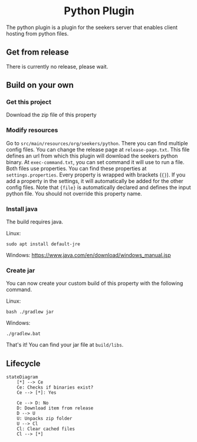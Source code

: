 <h1 align="center">Python Plugin</h1>

The python plugin is a plugin for the seekers server that enables client hosting from python files.

## Get from release

There is currently no release, please wait.

## Build on your own

### Get this project

Download the zip file of this property 

### Modify resources

Go to `src/main/resources/org/seekers/python`. There you can find multiple config files.
You can change the release page at `release-page.txt`. This file defines an url from which this plugin will download the seekers python binary.
At `exec-command.txt`, you can set command it will use to run a file.
Both files use properties. You can find these properties at `settings.properties`. Every property is wrapped with brackets (`{}`).
If you add a property in the settings, it will automatically be added for the other config files.
Note that `{file}` is automatically declared and defines the input python file. You should not override this property name.

### Install java

The build requires java.

Linux:
```shell
sudo apt install default-jre
```

Windows: https://www.java.com/en/download/windows_manual.jsp

### Create jar

You can now create your custom build of this property with the following command.

Linux:
```shell
bash ./gradlew jar
```

Windows:
```batch
./gradlew.bat
```

That's it! You can find your jar file at `build/libs`.

## Lifecycle

```mermaid
stateDiagram
    [*] --> Ce
    Ce: Checks if binaries exist?
    Ce --> [*]: Yes

    Ce --> D: No
    D: Download item from release
    D --> U
    U: Unpacks zip folder
    U --> Cl
    Cl: Clear cached files
    Cl --> [*]
```